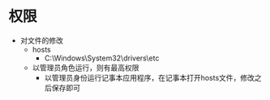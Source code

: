 # 权限
- 对文件的修改
	- hosts
		- C:\Windows\System32\drivers\etc
	- 以管理员角色运行，则有最高权限
		- 以管理员身份运行记事本应用程序，在记事本打开hosts文件，修改之后保存即可